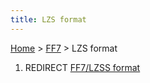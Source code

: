 ```yaml
---
title: LZS format
---
```


[Home](../Main%20Page.md) > [FF7](../FF7.md) > LZS format

1.  REDIRECT [FF7/LZSS format][]

  [FF7/LZSS format]: LZSS%20format.md "wikilink"
